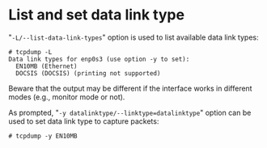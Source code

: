 # List and set data link type

"`-L/--list-data-link-types`" option is used to list available data link types:  

	# tcpdump -L
	Data link types for enp0s3 (use option -y to set):
	  EN10MB (Ethernet)
	  DOCSIS (DOCSIS) (printing not supported)

Beware that the output may be different if the interface works in different modes (e.g., monitor mode or not).  

As prompted, "`-y datalinktype/--linktype=datalinktype`" option can be used to set data link type to capture packets:  

	# tcpdump -y EN10MB